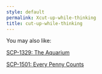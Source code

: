 ```yaml
---
style: default
permalink: Xcut-up-while-thinking
title: cut-up-while-thinking
---
```

You may also like:

[SCP-1329: The Aquarium](http://scp-wiki.net/scp-1329)

[SCP-1501: Every Penny Counts](http://scp-wiki.net/scp-1501)
